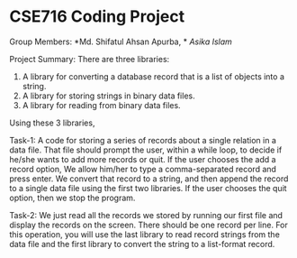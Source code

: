 # CSE716 Coding Project

Group Members:
*Md. Shifatul Ahsan Apurba, *
*Asika Islam*

Project Summary: 
There are three libraries:
1. A library for converting a database record that is a list of objects into a string.
2. A library for storing strings in binary data files.
3. A library for reading from binary data files.

Using these 3 libraries,

Task-1: A code for storing a series of records about a single relation in a data file. That file should prompt the user, within a while loop, to decide if he/she wants to add more records or quit. If the user chooses the add a record option, We allow him/her to type a comma-separated record and press enter. We convert that record to a string, and then append the record to a single data file using the first two libraries. If the user chooses the quit option, then we stop the program.

Task-2: We just read all the records we stored by running our first file and display the records on the screen. There should be one record per line. For this operation, you will use the last library to read record strings from the data file and the first library to convert the string to a list-format record.
